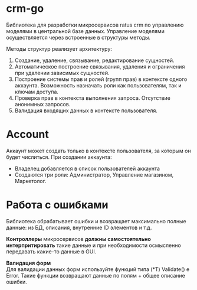 # crm-go

Библиотека для разработки микросервисов ratus crm по управлению моделями в центральной базе данных.
Управление моделями осуществляется через встроенные в структуры методы.

Методы структур реализует архитектуру:
1. Создание, удаление, связывание, редактирование сущностей.
2. Автоматическое построение связывания, удаления и ограничения при удалении зависимых сущностей.
3. Построение системы прав и ролей (групп прав) в контексте одного аккаунта. Возможность назначать роли как пользователям, так и ключам доступа.
4. Проверка прав в контекста выполнения запроса. Отсутствие анонимных запросов.
5. Валидация входящих данных в контексте пользователя.

# Account
Аккаунт может создать только в контексте пользователя, за которым он будет числиться.
При создании аккаунта:
<ul>
  <li>Владелец добавляется в список пользователей аккаунта</li>
  <li>Создаются три роли: Администратор, Управление магазином, Маркетолог.</li>
</ul>


# Работа с ошибками
Библиотека обрабатывает ошибки и возвращает максимально полные данные: из БД, описания, внутренние ID элементов и т.д.

**Контроллеры** микросервисов **должны самостоятельно интерпритировать** такие данные и при необходимости осмысленно передавать какие-то данные в GUI.

**Валидация форм**<br>
Для валидации данных форм используйте функций типа (*T) Validate<Verb>() e Error. Такие функции возвращают данные по полям + общее описание ошибки.

